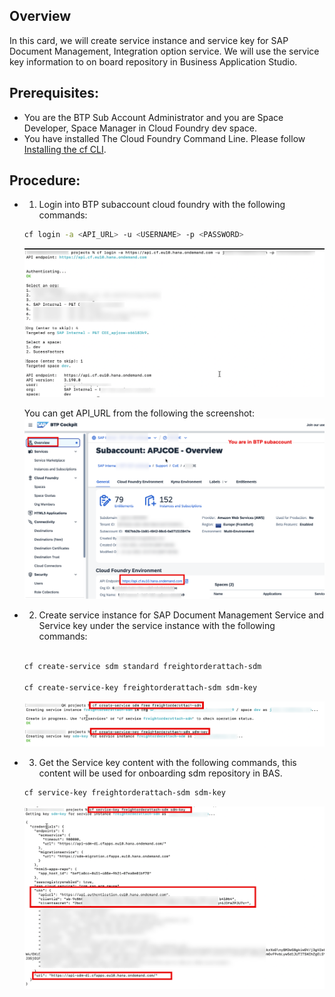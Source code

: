 ## Overview

In this card, we will create service instance and service key for SAP Document Management, Integration option service. We will use the service key information to on board repository in Business Application Studio.

## Prerequisites:

- You are the BTP Sub Account Administrator and you are Space Developer, Space Manager in Cloud Foundry dev space.
- You have installed The Cloud Foundry Command Line. Please follow [Installing the cf CLI](https://docs.cloudfoundry.org/cf-cli/install-go-cli.html).

## Procedure:

- 1. Login into BTP subaccount cloud foundry with the following commands:

  ```bash
  cf login -a <API_URL> -u <USERNAME> -p <PASSWORD>
  ```

  ![alt text](image-6.png)

  You can get API_URL from the following the screenshot:
  ![alt text](image-5.png)

- 2. Create service instance for SAP Document Management Service and Service key under the service instance with the following commands:

  ```bash

  cf create-service sdm standard freightorderattach-sdm

  cf create-service-key freightorderattach-sdm sdm-key

  ```

  ![alt text](image-7.png)

- 3. Get the Service key content with the following commands, this content will be used for onboarding sdm repository in BAS.

  ```bash
  cf service-key freightorderattach-sdm sdm-key
  ```

  ![alt text](image-8.png)

<!--

```bash
btp  create services/instance --subaccount <subaccount ID>  --offering-name sdm --plan-name standard  --name freightorderattach-sdm

btp create services/binding --subaccount <ID> --binding sdm-key --instance-name freightorderattach-sdm

```

![alt text](image-4.png)

If you want to delete the service binding, please use the following method to delete service binding.

First you need to delete the service binding.

```bash
// get instance binding id
btp list services/binding --subaccount <subaccoun id> | grep sdm
```

![alt text](image-1.png)

```bash
// delete instance binding id
btp delete services/binding --id <instance bind id> --subaccount <subaccoun id> | grep sdm
```

![alt text](image.png)

Second you can delete the service instance.

```bash
// get service instance id
btp list services/instance --subaccount <subaccoun id> | grep sdm

```

![alt text](image-2.png)

```bash
// delete service instance id
btp delete services/instance --id <service instance id> --subaccount <subaccoun id> | grep sdm

```

![alt text](image-3.png)

btp list services/binding | grep sdm

btp list accounts/entitlement --subaccount f067bb2b-1b91-4942-98c6-0a071515947e| grep sdm

btp create services/binding --subaccount f067bb2b-1b91-4942-98c6-0a071515947e --binding sdm-key --instance-name freightorderattach-sdm

btp delete services/binding --name freightorderatta-sdm --subaccount f067bb2b-1b91-4942-98c6-0a071515947e

btp create services/binding --subaccount f067bb2b-1b91-4942-98c6-0a071515947e --binding sdm-key --service-instance 59e9fd43-d82c-4b1d-ba3f-84b704ad4de3

btp create services/binding --subaccount f067bb2b-1b91-4942-98c6-0a071515947e --binding sdm-key --instance-name freightorderattach-sdm

btp delete services/instance 59e9fd43-d82c-4b1d-ba3f-84b704ad4de3 --subaccount f067bb2b-1b91-4942-98c6-0a071515947e --confirm false

btp create services/instance --subaccount f067bb2b-1b91-4942-98c6-0a071515947e --offering-name sdm --plan-name standard --name freightorderattach-sdm

btp create services/binding --subaccount f067bb2b-1b91-4942-98c6-0a071515947e --binding sdm-key --instance-name freightorderattach-sdm

btp delete services/binding --subaccount f067bb2b-1b91-4942-98c6-0a071515947e --binding sdm-key --instance-name freightorderattach-sdm
-->
